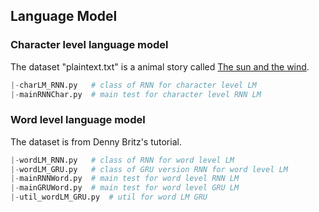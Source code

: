 ## Language Model

### Character level language model
The dataset "plaintext.txt" is a animal story called [The sun and the wind](http://www.english-for-students.com/The-Sun-and-The-Wind.html).

```python
|-charLM_RNN.py   # class of RNN for character level LM
|-mainRNNChar.py  # main test for character level RNN LM
```

### Word level language model
The dataset is from Denny Britz's tutorial.

```python
|-wordLM_RNN.py   # class of RNN for word level LM
|-wordLM_GRU.py   # class of GRU version RNN for word level LM
|-mainRNNWord.py  # main test for word level RNN LM
|-mainGRUWord.py  # main test for word level GRU LM
|-util_wordLM_GRU.py  # util for word LM GRU 
```